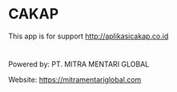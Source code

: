 # CAKAP

This app is for support http://aplikasicakap.co.id
#
Powered by: PT. MITRA MENTARI GLOBAL

Website: https://mitramentariglobal.com 
